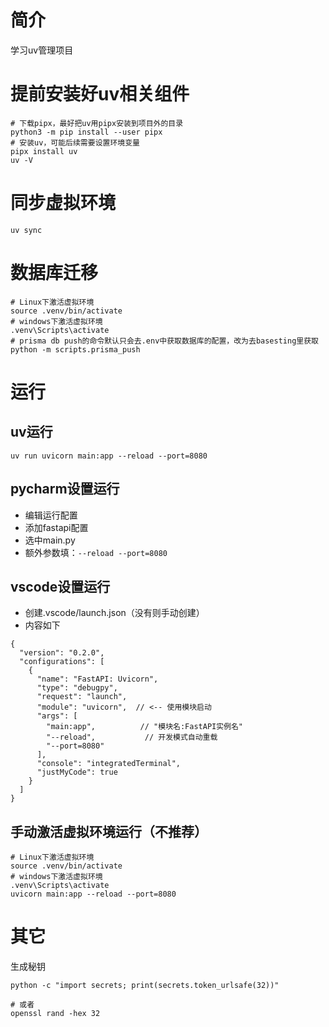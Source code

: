 # 简介
学习uv管理项目


# 提前安装好uv相关组件
```shell
# 下载pipx，最好把uv用pipx安装到项目外的目录
python3 -m pip install --user pipx
# 安装uv，可能后续需要设置环境变量
pipx install uv
uv -V
```

# 同步虚拟环境
```shell
uv sync
```


# 数据库迁移
```shell
# Linux下激活虚拟环境
source .venv/bin/activate
# windows下激活虚拟环境
.venv\Scripts\activate
# prisma db push的命令默认只会去.env中获取数据库的配置，改为去basesting里获取
python -m scripts.prisma_push
```



# 运行
## uv运行
```shell
uv run uvicorn main:app --reload --port=8080
```



## pycharm设置运行
- 编辑运行配置
- 添加fastapi配置
- 选中main.py
- 额外参数填：`--reload --port=8080`

## vscode设置运行
- 创建.vscode/launch.json（没有则手动创建）
- 内容如下
```
{
  "version": "0.2.0",
  "configurations": [
    {
      "name": "FastAPI: Uvicorn",
      "type": "debugpy",
      "request": "launch",
      "module": "uvicorn",  // <-- 使用模块启动
      "args": [
        "main:app",          // "模块名:FastAPI实例名"
        "--reload",           // 开发模式自动重载
        "--port=8080"
      ],
      "console": "integratedTerminal",
      "justMyCode": true
    }
  ]
}

```


## 手动激活虚拟环境运行（不推荐）

```shell
# Linux下激活虚拟环境
source .venv/bin/activate
# windows下激活虚拟环境
.venv\Scripts\activate
uvicorn main:app --reload --port=8080
```


# 其它
生成秘钥
```shell
python -c "import secrets; print(secrets.token_urlsafe(32))"

# 或者
openssl rand -hex 32
```